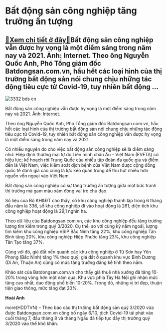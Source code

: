 Bất động sản công nghiệp tăng trưởng ấn tượng
=============================================

[:gift:Xem chi tiết ở đây:gift:](https://hddtvn.com/bat-dong-san-cong-nghiep-tang-truong-an-tuong/)Bất động sản công nghiệp vẫn được hy vọng là một điểm sáng trong năm nay và 2021. Ảnh: Internet. Theo ông Nguyễn Quốc Anh, Phó Tổng giám đốc Batdongsan.com.vn, hầu hết các loại hình của thị trường bất động sản nói chung chịu những tác động tiêu cực từ Covid-19, tuy nhiên bất động …
------------------------------------------------------------------------------------------------------------------------------------------------------------------------------------------------------------------------------------------------------------------------------------------





![3332 bds cn](https://haiquanonline.com.vn/stores/news_dataimages/hienntt/102020/06/15/3332_bds_cn.jpg?rt=20201006155849 "undefined")


Bất động sản công nghiệp vẫn được hy vọng là một điểm sáng trong năm nay và 2021. Ảnh: Internet.



Theo ông Nguyễn Quốc Anh, Phó Tổng giám đốc Batdongsan.com.vn, hầu hết các loại hình của thị trường bất động sản nói chung chịu những tác động tiêu cực từ Covid-19, tuy nhiên bất động sản công nghiệp vẫn được hy vọng là một điểm sáng trong năm nay và 2021.


Có nhiều nguyên do cho việc bất động sản công nghiệp sẽ là điểm sáng như: Hiệp định thương mại tự do Liên minh châu Âu – Việt Nam (EVFTA) có hiệu lực; kế hoạch rời Trung Quốc của nhiều tập đoàn đa quốc gia và điểm đến là Việt Nam; việc kiểm soát dịch bệnh của Việt Nam được cộng đồng quốc tế đánh giá cao cũng là lực kéo quan trọng để thu hút nhiều hơn nguồn vốn ngoại vào Việt Nam.


Bất động sản công nghiệp có sự tăng trưởng ấn tượng giữa một bức tranh thị trường mà gam màu xám đóng vai trò chủ đạo.


Số liệu của Bộ KH&ĐT cho thấy, số khu công nghiệp thành lập trong 6 tháng đầu năm là 336, số khu công nghiệp đi vào hoạt động là 261, diện tích khu công nghiệp hoạt động là 29,1 nghìn ha.


Theo dữ liệu của Batdongsan.com.vn, các khu công nghiệp đều tăng trưởng lượng tìm kiếm trong quý 3/2020. Cụ thể, so với cùng kỳ năm ngoái, lượng tìm kiếm khu công nghiệp VSIP Bắc Ninh tăng 22%, khu công nghiệp Tân Bình tăng 20%, khu công nghiệp Hiệp Phước tăng 23%, khu công nghiệp Tân Tạo tăng 37%.


Cùng với đó, giá đất nền quanh các khu công nghiệp ở Từ Sơn hay Yên Phong (Bắc Ninh) tăng 1% theo quý; giá đất ở quanh khu vực Bình Dương (Dĩ An, Thuận An) cũng có mức tăng trưởng đáng kể tính theo năm.


Khảo sát của Batdongsan.com.vn cho thấy giá thuê nhà xưởng đã tăng 10-20% trong vòng hơn một năm qua. Khu vực phía Tây Hà Nội ghi nhận mức tăng cao nhất, dao động phổ biến 10-20%. Trong đó, những vị trí đẹp, thuận tiện giao thông, mức tăng đạt 20%.




**Hoài Anh**



more(HDDTVN) – Theo báo cáo thị trường bất động sản quý 3/2020 vừa được Batdongsan.com.vn công bố ngày 6/10, dịch Covid-19 tái phát vào cuối tháng 7, đầu tháng 8 và tháng Ngâu đã tiếp tục đẩy thị trường quý 3/2020 vào thế khó khăn.

